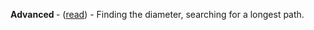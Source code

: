 <b>Advanced </b> - 
      (<a target="_blank" href="https://medium.com/@dave_p/af2e9d725abe">read</a>) - 
      Finding the diameter, searching for a longest path.
      
